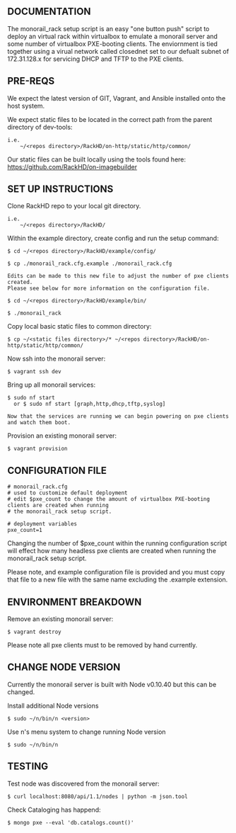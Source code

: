 ## DOCUMENTATION

  The monorail_rack setup script is an easy "one button push" script to deploy an virtual rack within virtualbox to emulate a monorail server and some number of virtualbox PXE-booting clients. The enviornment is tied together using a virual network called closednet set to our defualt subnet of 172.31.128.x for servicing DHCP and TFTP to the PXE clients.

## PRE-REQS

  We expect the latest version of GIT, Vagrant, and Ansible installed onto the host system.

  We expect static files to be located in the correct path from the parent directory of dev-tools:

    i.e.
        ~/<repos directory>/RackHD/on-http/static/http/common/

  Our static files can be built locally using the tools found here:
      https://github.com/RackHD/on-imagebuilder

## SET UP INSTRUCTIONS


  Clone RackHD repo to your local git directory.

    i.e.
        ~/<repos directory>/RackHD/


  Within the example directory, create config and run the setup command:

    $ cd ~/<repos directory>/RackHD/example/config/

    $ cp ./monorail_rack.cfg.example ./monorail_rack.cfg

    Edits can be made to this new file to adjust the number of pxe clients created.
    Please see below for more information on the configuration file.

    $ cd ~/<repos directory>/RackHD/example/bin/

    $ ./monorail_rack

  Copy local basic static files to common directory:

    $ cp ~/<static files directory>/* ~/<repos directory>/RackHD/on-http/static/http/common/

  Now ssh into the monorail server:

    $ vagrant ssh dev

  Bring up all monorail services:

    $ sudo nf start
      or $ sudo nf start [graph,http,dhcp,tftp,syslog]

    Now that the services are running we can begin powering on pxe clients and watch them boot.


  Provision an existing monorail server:

    $ vagrant provision

## CONFIGURATION FILE

```
# monorail_rack.cfg
# used to customize default deployment
# edit $pxe_count to change the amount of virtualbox PXE-booting clients are created when running
# the monorail_rack setup script.

# deployment variables
pxe_count=1
```

Changing the number of $pxe_count within the running configuration script will effect how many headless pxe clients are created when running the monorail_rack setup script.

Please note, and example configuration file is provided and you must copy that file to a new file with the same name excluding the .example extension.


## ENVIRONMENT BREAKDOWN

  Remove an existing monorail server:

    $ vagrant destroy

  Please note all pxe clients must to be removed by hand currently.


## CHANGE NODE VERSION

  Currently the monorail server is built with Node v0.10.40 but this can be changed.

  Install additional Node versions

    $ sudo ~/n/bin/n <version>

  Use n's menu system to change running Node version

    $ sudo ~/n/bin/n


## TESTING

  Test node was discovered from the monorail server:

    $ curl localhost:8080/api/1.1/nodes | python -m json.tool

  Check Cataloging has happend:

    $ mongo pxe --eval 'db.catalogs.count()'
